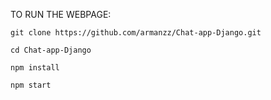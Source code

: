 TO RUN THE WEBPAGE:

```git clone https://github.com/armanzz/Chat-app-Django.git```
  
  ```cd Chat-app-Django```
  
  ```npm install```
  
  ```npm start```
  
